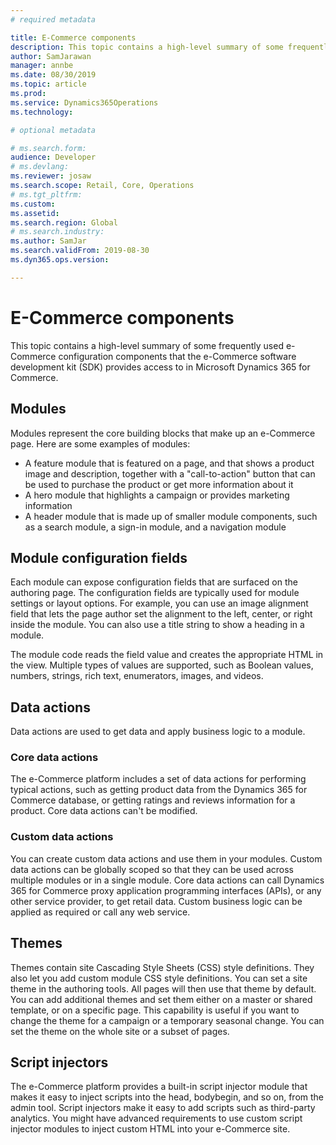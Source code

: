 ```yaml
---
# required metadata

title: E-Commerce components
description: This topic contains a high-level summary of some frequently used e-Commerce configuration components that the e-Commerce software development kit (SDK) provides access to in Microsoft Dynamics 365 for Commerce.
author: SamJarawan
manager: annbe
ms.date: 08/30/2019
ms.topic: article
ms.prod: 
ms.service: Dynamics365Operations
ms.technology: 

# optional metadata

# ms.search.form: 
audience: Developer
# ms.devlang: 
ms.reviewer: josaw
ms.search.scope: Retail, Core, Operations
# ms.tgt_pltfrm: 
ms.custom: 
ms.assetid: 
ms.search.region: Global
# ms.search.industry: 
ms.author: SamJar
ms.search.validFrom: 2019-08-30
ms.dyn365.ops.version: 

---
```

# E-Commerce components

This topic contains a high-level summary of some frequently used e-Commerce configuration components that the e-Commerce software development kit (SDK) provides access to in Microsoft Dynamics 365 for Commerce.

## Modules

Modules represent the core building blocks that make up an e-Commerce page. Here are some examples of modules:

- A feature module that is featured on a page, and that shows a product image and description, together with a "call-to-action" button that can be used to purchase the product or get more information about it
- A hero module that highlights a campaign or provides marketing information
- A header module that is made up of smaller module components, such as a search module, a sign-in module, and a navigation module

## Module configuration fields

Each module can expose configuration fields that are surfaced on the authoring page. The configuration fields are typically used for module settings or layout options. For example, you can use an image alignment field that lets the page author set the alignment to the left, center, or right inside the module. You can also use a title string to show a heading in a module.

The module code reads the field value and creates the appropriate HTML in the view. Multiple types of values are supported, such as Boolean values, numbers, strings, rich text, enumerators, images, and videos.

## Data actions

Data actions are used to get data and apply business logic to a module.

### Core data actions

The e-Commerce platform includes a set of data actions for performing typical actions, such as getting product data from the Dynamics 365 for Commerce database, or getting ratings and reviews information for a product. Core data actions can't be modified.

### Custom data actions

You can create custom data actions and use them in your modules. Custom data actions can be globally scoped so that they can be used across multiple modules or in a single module. Core data actions can call Dynamics 365 for Commerce proxy application programming interfaces (APIs), or any other service provider, to get retail data. Custom business logic can be applied as required or call any web service.

## Themes

Themes contain site Cascading Style Sheets (CSS) style definitions. They also let you add custom module CSS style definitions. You can set a site theme in the authoring tools. All pages will then use that theme by default. You can add additional themes and set them either on a master or shared template, or on a specific page. This capability is useful if you want to change the theme for a campaign or a temporary seasonal change. You can set the theme on the whole site or a subset of pages.

## Script injectors

The e-Commerce platform provides a built-in script injector module that makes it easy to inject scripts into the head, bodybegin, and so on, from the admin tool. Script injectors make it easy to add scripts such as third-party analytics. You might have advanced requirements to use custom script injector modules to inject custom HTML into your e-Commerce site.
